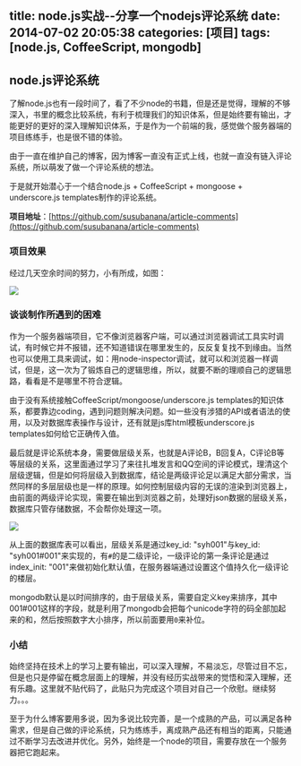 title: node.js实战--分享一个nodejs评论系统
date: 2014-07-02 20:05:38
categories: [项目]
tags: [node.js, CoffeeScript, mongodb]
---

node.js评论系统
--------------------------

了解node.js也有一段时间了，看了不少node的书籍，但是还是觉得，理解的不够深入，书里的概念比较系统，有利于梳理我们的知识体系，但是始终要有输出，才能更好的更好的深入理解知识体系，于是作为一个前端的我，感觉做个服务器端的项目练练手，也是很不错的体验。

由于一直在维护自己的博客，因为博客一直没有正式上线，也就一直没有链入评论系统，所以萌发了做一个评论系统的想法。

于是就开始潜心于一个结合node.js + CoffeeScript + mongoose + underscore.js templates制作的评论系统。

**项目地址**：[https://github.com/susubanana/article-comments](https://github.com/susubanana/article-comments)
<!--more-->
### 项目效果
经过几天空余时间的努力，小有所成，如图：

<img src="/images/cont/comment-0.jpg" style="display: block" />

### 谈谈制作所遇到的困难

作为一个服务器端项目，它不像浏览器客户端，可以通过浏览器调试工具实时调试，有时候它并不报错，还不知道错误在哪里发生的，反反复复找不到缘由。当然也可以使用工具来调试，如：用node-inspector调试，就可以和浏览器一样调试，但是，这一次为了锻炼自己的逻辑思维，所以，就要不断的理顺自己的逻辑思路，看看是不是哪里不符合逻辑。

由于没有系统接触CoffeeScript/mongoose/underscore.js templates的知识体系，都要靠边coding，遇到问题则解决问题。如一些没有涉猎的API或者语法的使用，以及对数据库表操作与设计，还有就是js库html模板underscore.js templates如何给它正确传入值。

最后就是评论系统本身，需要做层级关系，也就是A评论B，B回复A，C评论B等等层级的关系，这里面通过学习了来往扎堆发言和QQ空间的评论模式，理清这个层级逻辑，但是如何将层级入到数据库，结论是两级评论足以满足大部分需求，当然同样的多层层级也是一样的原理。如何控制层级内容的无误的渲染到浏览器上，由前面的两级评论实现，需要在输出到浏览器之前，处理好json数据的层级关系，数据库只管存储数据，不会帮你处理这一项。

<img src="/images/cont/comment-1.jpg" style="display: block" />

从上面的数据库表可以看出，层级关系是通过key_id: "syh001"与key_id: "syh001#001"来实现的，有`#`的是二级评论，一级评论的第一条评论是通过index_init: "001"来做初始化默认值，在服务器端通过设置这个值持久化一级评论的楼层。

mongodb默认是以时间排序的，由于层级关系，需要自定义key来排序，其中001#001这样的字段，就是利用了mongodb会把每个unicode字符的码全部加起来的和，然后按照数字大小排序，所以前面要用`0`来补位。
### 小结

始终坚持在技术上的学习上要有输出，可以深入理解，不易淡忘，尽管过目不忘，但是也只是停留在概念层面上的理解，并没有经历实战带来的觉悟和深入理解，还有乐趣。这里就不贴代码了，此贴只为完成这个项目对自己一个欣慰。继续努力。。。

至于为什么博客要用多说，因为多说比较完善，是一个成熟的产品，可以满足各种需求，但是自己做的评论系统，只为练练手，离成熟产品还有相当的距离，只能通过不断学习去改进并优化。另外，始终是一个node的项目，需要存放在一个服务器把它跑起来。